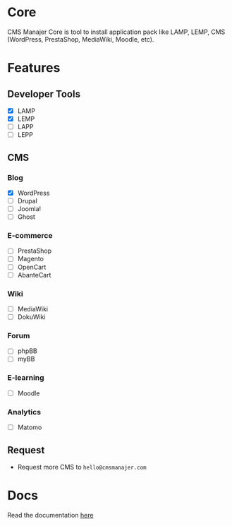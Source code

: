 # Core
CMS Manajer Core is tool to install application pack like LAMP, LEMP, CMS (WordPress, PrestaShop, MediaWiki, Moodle, etc).

# Features
## Developer Tools
- [x] LAMP
- [x] LEMP
- [ ] LAPP
- [ ] LEPP

## CMS
### Blog
- [x] WordPress
- [ ] Drupal
- [ ] Joomla!
- [ ] Ghost

### E-commerce
- [ ] PrestaShop
- [ ] Magento
- [ ] OpenCart
- [ ] AbanteCart

### Wiki
- [ ] MediaWiki
- [ ] DokuWiki

### Forum
- [ ] phpBB
- [ ] myBB

### E-learning
- [ ] Moodle

### Analytics
- [ ] Matomo

## Request
- Request more CMS to `hello@cmsmanajer.com`

# Docs
Read the documentation [here](docs/readme.md)